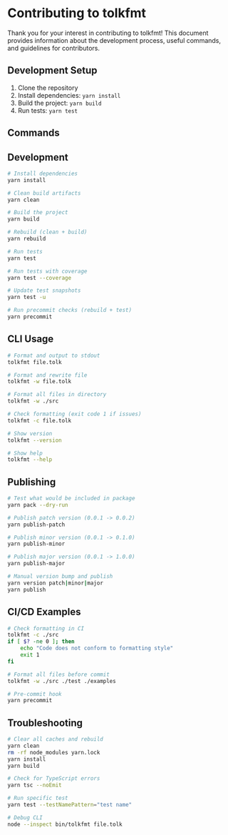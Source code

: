 # Contributing to tolkfmt

Thank you for your interest in contributing to tolkfmt! This document provides information about the development process, useful commands, and guidelines for contributors.

## Development Setup

1. Clone the repository
2. Install dependencies: `yarn install`
3. Build the project: `yarn build`
4. Run tests: `yarn test`

## Commands

## Development

```bash
# Install dependencies
yarn install

# Clean build artifacts
yarn clean

# Build the project
yarn build

# Rebuild (clean + build)
yarn rebuild

# Run tests
yarn test

# Run tests with coverage
yarn test --coverage

# Update test snapshots
yarn test -u

# Run precommit checks (rebuild + test)
yarn precommit
```

## CLI Usage

```bash
# Format and output to stdout
tolkfmt file.tolk

# Format and rewrite file
tolkfmt -w file.tolk

# Format all files in directory
tolkfmt -w ./src

# Check formatting (exit code 1 if issues)
tolkfmt -c file.tolk

# Show version
tolkfmt --version

# Show help
tolkfmt --help
```

## Publishing

```bash
# Test what would be included in package
yarn pack --dry-run

# Publish patch version (0.0.1 -> 0.0.2)
yarn publish-patch

# Publish minor version (0.0.1 -> 0.1.0)
yarn publish-minor

# Publish major version (0.0.1 -> 1.0.0)
yarn publish-major

# Manual version bump and publish
yarn version patch|minor|major
yarn publish
```

## CI/CD Examples

```bash
# Check formatting in CI
tolkfmt -c ./src
if [ $? -ne 0 ]; then
    echo "Code does not conform to formatting style"
    exit 1
fi

# Format all files before commit
tolkfmt -w ./src ./test ./examples

# Pre-commit hook
yarn precommit
```

## Troubleshooting

```bash
# Clear all caches and rebuild
yarn clean
rm -rf node_modules yarn.lock
yarn install
yarn build

# Check for TypeScript errors
yarn tsc --noEmit

# Run specific test
yarn test --testNamePattern="test name"

# Debug CLI
node --inspect bin/tolkfmt file.tolk
```
